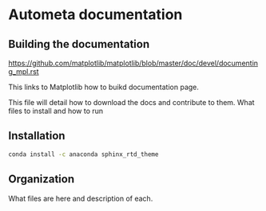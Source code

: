 Autometa documentation
========================

Building the documentation
--------------------------

https://github.com/matplotlib/matplotlib/blob/master/doc/devel/documenting_mpl.rst

This links to Matplotlib how to buikd documentation page.

This file will detail how to download the docs and contribute to them.
What files to install and how to run

Installation
------------

```bash
conda install -c anaconda sphinx_rtd_theme
```

Organization
------------

What files are here and description of each.
